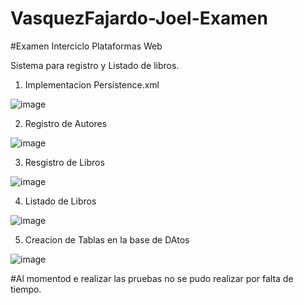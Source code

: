 # VasquezFajardo-Joel-Examen

#Examen Interciclo Plataformas Web

Sistema para registro y Listado de libros.

1. Implementacion Persistence.xml

![image](https://user-images.githubusercontent.com/34029133/83552764-e7a8b400-a4cf-11ea-80b5-4ec0568b23ae.png)

2. Registro de Autores

![image](https://user-images.githubusercontent.com/34029133/83552838-00b16500-a4d0-11ea-9878-21a735c8e841.png)

3. Resgistro de Libros

![image](https://user-images.githubusercontent.com/34029133/83552885-132b9e80-a4d0-11ea-9fd8-5667e7249ea5.png)

4. Listado de Libros

![image](https://user-images.githubusercontent.com/34029133/83552952-250d4180-a4d0-11ea-8b78-19cd8418c426.png)

5. Creacion de Tablas en la base de DAtos

![image](https://user-images.githubusercontent.com/34029133/83553366-b41a5980-a4d0-11ea-902b-cac42bff50ae.png)

#Al momentod e realizar las pruebas no se pudo realizar por falta de tiempo.
